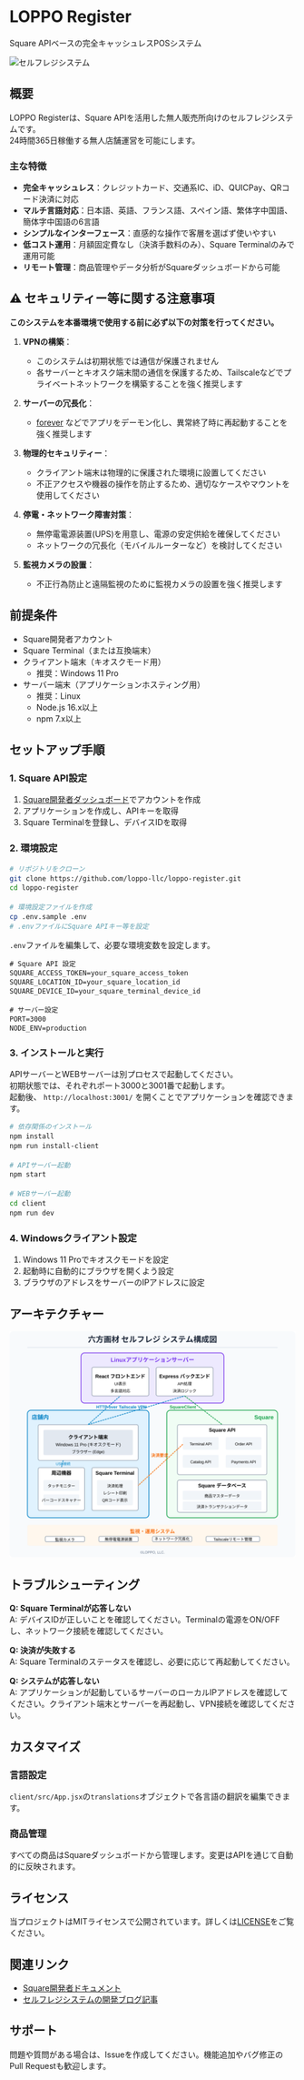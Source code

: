 # LOPPO Register

Square APIベースの完全キャッシュレスPOSシステム

![セルフレジシステム](https://placehold.co/800x400/D41b19/FFF.png/?text=LOPPO+Register)

## 概要

LOPPO Registerは、Square APIを活用した無人販売所向けのセルフレジシステムです。  
24時間365日稼働する無人店舗運営を可能にします。

### 主な特徴

- **完全キャッシュレス**：クレジットカード、交通系IC、iD、QUICPay、QRコード決済に対応
- **マルチ言語対応**：日本語、英語、フランス語、スペイン語、繁体字中国語、簡体字中国語の6言語
- **シンプルなインターフェース**：直感的な操作で客層を選ばず使いやすい
- **低コスト運用**：月額固定費なし（決済手数料のみ）、Square Terminalのみで運用可能
- **リモート管理**：商品管理やデータ分析がSquareダッシュボードから可能

## ⚠️ セキュリティー等に関する注意事項

**このシステムを本番環境で使用する前に必ず以下の対策を行ってください。**

1. **VPNの構築**：
   - このシステムは初期状態では通信が保護されません
   - 各サーバーとキオスク端末間の通信を保護するため、Tailscaleなどでプライベートネットワークを構築することを強く推奨します

2. **サーバーの冗長化**：
   - [forever](https://www.npmjs.com/package/forever) などでアプリをデーモン化し、異常終了時に再起動することを強く推奨します

3. **物理的セキュリティー**：
   - クライアント端末は物理的に保護された環境に設置してください
   - 不正アクセスや機器の操作を防止するため、適切なケースやマウントを使用してください

4. **停電・ネットワーク障害対策**：
   - 無停電電源装置(UPS)を用意し、電源の安定供給を確保してください
   - ネットワークの冗長化（モバイルルーターなど）を検討してください

5. **監視カメラの設置**：
   - 不正行為防止と遠隔監視のために監視カメラの設置を強く推奨します

## 前提条件

- Square開発者アカウント
- Square Terminal（または互換端末）
- クライアント端末（キオスクモード用）
   - 推奨：Windows 11 Pro
- サーバー端末（アプリケーションホスティング用）
   - 推奨：Linux
   - Node.js 16.x以上
   - npm 7.x以上

## セットアップ手順

### 1. Square API設定

1. [Square開発者ダッシュボード](https://developer.squareup.com/)でアカウントを作成
2. アプリケーションを作成し、APIキーを取得
3. Square Terminalを登録し、デバイスIDを取得

### 2. 環境設定

```bash
# リポジトリをクローン
git clone https://github.com/loppo-llc/loppo-register.git
cd loppo-register

# 環境設定ファイルを作成
cp .env.sample .env
# .envファイルにSquare APIキー等を設定
```

`.env`ファイルを編集して、必要な環境変数を設定します。

```
# Square API 設定
SQUARE_ACCESS_TOKEN=your_square_access_token
SQUARE_LOCATION_ID=your_square_location_id
SQUARE_DEVICE_ID=your_square_terminal_device_id

# サーバー設定
PORT=3000
NODE_ENV=production
```

### 3. インストールと実行

APIサーバーとWEBサーバーは別プロセスで起動してください。  
初期状態では、それぞれポート3000と3001番で起動します。  
起動後、 `http://localhost:3001/` を開くことでアプリケーションを確認できます。

```bash
# 依存関係のインストール
npm install
npm run install-client

# APIサーバー起動
npm start

# WEBサーバー起動
cd client
npm run dev
```

### 4. Windowsクライアント設定

1. Windows 11 Proでキオスクモードを設定
2. 起動時に自動的にブラウザを開くよう設定
3. ブラウザのアドレスをサーバーのIPアドレスに設定

## アーキテクチャー

![LOPPO Register システム構成図](architecture.svg)

## トラブルシューティング

**Q: Square Terminalが応答しない**  
A: デバイスIDが正しいことを確認してください。Terminalの電源をON/OFFし、ネットワーク接続を確認してください。

**Q: 決済が失敗する**  
A: Square Terminalのステータスを確認し、必要に応じて再起動してください。

**Q: システムが応答しない**  
A: アプリケーションが起動しているサーバーのローカルIPアドレスを確認してください。クライアント端末とサーバーを再起動し、VPN接続を確認してください。

## カスタマイズ

### 言語設定

`client/src/App.jsx`の`translations`オブジェクトで各言語の翻訳を編集できます。

### 商品管理

すべての商品はSquareダッシュボードから管理します。変更はAPIを通じて自動的に反映されます。

## ライセンス

当プロジェクトはMITライセンスで公開されています。詳しくは[LICENSE](LICENSE)をご覧ください。

## 関連リンク

- [Square開発者ドキュメント](https://developer.squareup.com/docs)
- [セルフレジシステムの開発ブログ記事](https://blog.loppo.co.jp/full-self-checkout-system/)

## サポート

問題や質問がある場合は、Issueを作成してください。機能追加やバグ修正のPull Requestも歓迎します。
